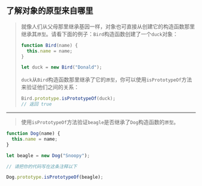 ## 了解对象的原型来自哪里

> 就像人们从父母那里继承基因一样，对象也可直接从创建它的构造函数那里继承其`原型`。请看下面的例子：`Bird`构造函数创建了一个`duck`对象：
>
> ```js
> function Bird(name) {
>   this.name = name;
> }
> 
> let duck = new Bird("Donald");
> ```
>
> `duck`从`Bird`构造函数那里继承了它的`原型`，你可以使用`isPrototypeOf`方法来验证他们之间的关系：
>
> ```js
> Bird.prototype.isPrototypeOf(duck);
> // 返回 true
> ```

---

> 使用`isPrototypeOf`方法验证`beagle`是否继承了`Dog`构造函数的`原型`。

```js
function Dog(name) {
  this.name = name;
}

let beagle = new Dog("Snoopy");

// 请把你的代码写在这条注释以下

Dog.prototype.isPrototypeOf(beagle);
```

